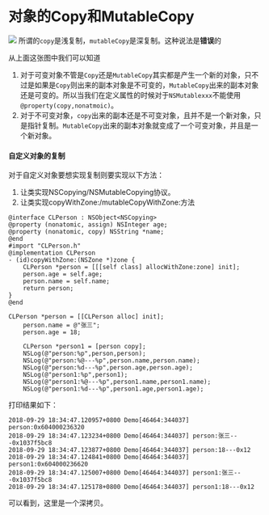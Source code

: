 # 对象的Copy和MutableCopy
![](https://upload-images.jianshu.io/upload_images/1840444-9757403cddf44f74.png?imageMogr2/auto-orient/strip%7CimageView2/2/w/1240)
所谓的`copy`是浅复制，`mutableCopy`是深复制。这种说法是**错误**的

从上面这张图中我们可以知道

1. 对于可变对象不管是`Copy`还是`MutableCopy`其实都是产生一个新的对象，只不过是如果是`Copy`则出来的副本对象是不可变的，`MutableCopy`出来的副本对象还是可变的。所以当我们在定义属性的时候对于`NSMutablexxx`不能使用`@property(copy,nonatmoic)`。
2. 对于不可变对象，`copy`出来的副本还是不可变对象，且并不是一个新对象，只是指针复制。`MutableCopy`出来的副本对象就变成了一个可变对象，并且是一个新对象。

#### 自定义对象的复制
对于自定义对象要想实现复制则要实现以下方法：

1. 让类实现NSCopying/NSMutableCopying协议。
2. 让类实现copyWithZone:/mutableCopyWithZone:方法

```
@interface CLPerson : NSObject<NSCopying>
@property (nonatomic, assign) NSInteger age;
@property (nonatomic, copy) NSString *name;
@end
#import "CLPerson.h"
@implementation CLPerson
- (id)copyWithZone:(NSZone *)zone {
    CLPerson *person = [[[self class] allocWithZone:zone] init];
    person.age = self.age;
    person.name = self.name;
    return person;
}
@end

CLPerson *person = [[CLPerson alloc] init];
    person.name = @"张三";
    person.age = 18;
    
    CLPerson *person1 = [person copy];
    NSLog(@"person:%p",person,person);
    NSLog(@"person:%@---%p",person.name,person.name);
    NSLog(@"person:%d---%p",person.age,person.age);
    NSLog(@"person1:%p",person1);
    NSLog(@"person1:%@---%p",person1.name,person1.name);
    NSLog(@"person1:%d---%p",person1.age,person1.age);
```
打印结果如下：

```
2018-09-29 18:34:47.120957+0800 Demo[46464:344037] person:0x604000236320
2018-09-29 18:34:47.123234+0800 Demo[46464:344037] person:张三---0x1037f5bc8
2018-09-29 18:34:47.123877+0800 Demo[46464:344037] person:18---0x12
2018-09-29 18:34:47.124841+0800 Demo[46464:344037] person1:0x604000236620
2018-09-29 18:34:47.125007+0800 Demo[46464:344037] person1:张三---0x1037f5bc8
2018-09-29 18:34:47.125178+0800 Demo[46464:344037] person1:18---0x12
```
可以看到，这里是一个深拷贝。


